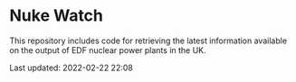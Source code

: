 # Nuke Watch

This repository includes code for retrieving the latest information available on the output of EDF nuclear power plants in the UK.

Last updated: 2022-02-22 22:08
